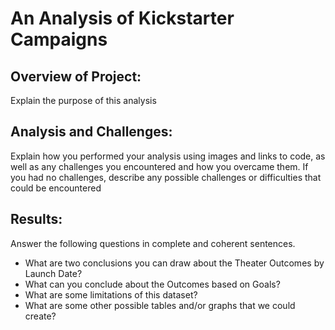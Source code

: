 # An Analysis of Kickstarter Campaigns
## Overview of Project: 
Explain the purpose of this analysis

## Analysis and Challenges: 
Explain how you performed your analysis using images and links to code, as well as any challenges you encountered and how you overcame them. If you had no challenges, describe any possible challenges or difficulties that could be encountered

## Results: 
Answer the following questions in complete and coherent sentences.
- What are two conclusions you can draw about the Theater Outcomes by Launch Date?
- What can you conclude about the Outcomes based on Goals?
- What are some limitations of this dataset?
- What are some other possible tables and/or graphs that we could create?
